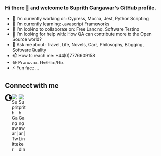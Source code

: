 ### Hi there 👋 and welcome to Suprith Gangawar's GitHub profile.

- 🔭 I’m currently working on: Cypress, Mocha, Jest, Python Scripting
- 🌱 I’m currently learning: Javascript Frameworks
- 👯 I’m looking to collaborate on: Free Lancing, Software Testing
- 🤔 I’m looking for help with: How QA can contribute more to the Open Source world?
- 💬 Ask me about: Travel, Life, Novels, Cars, Philosophy, Blogging, Software Quality
- 📫 How to reach me: +44(0)7776609158
- 😄 Pronouns: He/Him/His
- ⚡ Fun fact: ...

## Connect with me
[<img align="left" alt="https://suprith4989.github.io/" width="22px" src="https://raw.githubusercontent.com/iconic/open-iconic/master/svg/globe.svg" />][website]
[<img align="left" alt="Suprith Gangawar | Twitter" width="22px" src="https://cdn.jsdelivr.net/npm/simple-icons@v3/icons/twitter.svg" />][twitter]
[<img align="left" alt="Suprith Gangawar | LinkedIn" width="22px" src="https://cdn.jsdelivr.net/npm/simple-icons@v3/icons/linkedin.svg" />][linkedin]



[website]: https://suprith4989.github.io/
[twitter]: https://twitter.com/suprithG
[linkedin]: https://www.linkedin.com/in/suprith-gangawar-1a2b4546/
[ansible]: https://www.ansible.com/
[vscode]: https://code.visualstudio.com/
[MySQL]: https://www.mysql.com/
[Git]: https://git-scm.com/
[GitHub]: https://github.com/suprith4989/
